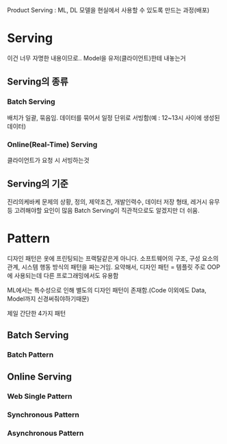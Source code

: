 Product Serving : ML, DL 모델을 현실에서 사용할 수 있도록 만드는 과정(배포)

# Serving
 이건 너무 자명한 내용이므로..
 Model을 유저(클라이언트)한테 내놓는거
 ## Serving의 종류
 ### Batch Serving
 배치가 일괄, 묶음임. 데이터를 묶어서 일정 단위로 서빙함(예 : 12~13시 사이에 생성된 데이터)
 ### Online(Real-Time) Serving
 클라이언트가 요청 시 서빙하는것
 ## Serving의 기준
 진리의케바케
 문제의 상황, 정의, 제약조건, 개발인력수, 데이터 저장 형태, 레거시 유무 등 고려해야할 요인이 많음
 Batch Serving이 직관적으로도 알겠지만 더 쉬움.
 
# Pattern
 디자인 패턴은 옷에 프린팅되는 프랙탈같은게 아니다. 소프트웨어의 구조, 구성 요소의 관계, 시스템 행동 방식의 패턴을 짜는거임.
 요약해서, 디자인 패턴 = 템플릿
 주로 OOP에 사용되는데 다른 프로그래밍에서도 유용함
 
 ML에서는 특수성으로 인해 별도의 디자인 패턴이 존재함.(Code 이외에도 Data, Model까지 신경써줘야하기때문)
 
 제일 간단한 4가지 패턴
 ## Batch Serving
 ### Batch Pattern
 
 ## Online Serving
 ### Web Single Pattern
 ### Synchronous Pattern
 ### Asynchronous Pattern